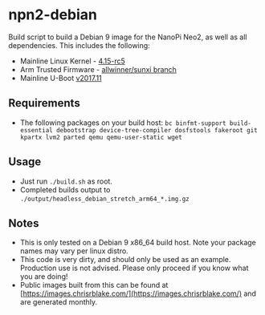 # npn2-debian

Build script to build a Debian 9 image for the NanoPi Neo2, as well as all dependencies. This includes the following:

- Mainline Linux Kernel - [4.15-rc5](https://git.kernel.org/pub/scm/linux/kernel/git/torvalds/linux.git/tag/?h=v4.15-rc5)
- Arm Trusted Firmware - [allwinner/sunxi branch](https://github.com/apritzel/arm-trusted-firmware/tree/allwinner)
- Mainline U-Boot [v2017.11](https://github.com/u-boot/u-boot/tree/v2017.11)

## Requirements

- The following packages on your build host: `bc binfmt-support build-essential debootstrap device-tree-compiler dosfstools fakeroot git kpartx lvm2 parted qemu qemu-user-static wget`

## Usage
- Just run `./build.sh` as root.
- Completed builds output to `./output/headless_debian_stretch_arm64_*.img.gz`

## Notes

- This is only tested on a Debian 9 x86_64 build host. Note your package names may vary per linux distro.
- This code is very dirty, and should only be used as an example. Production use is not advised. Please only proceed if you know what you are doing!
- Public images built from this can be found at [https://images.chrisrblake.com/](https://images.chrisrblake.com/) and are generated monthly.
